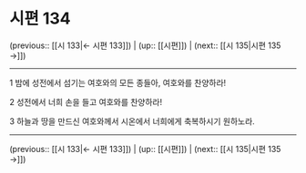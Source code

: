 # 시편 134

(previous:: [[시 133|← 시편 133]]) | (up:: [[시편]]) | (next:: [[시 135|시편 135 →]])

***




1 
밤에 성전에서 섬기는 여호와의 모든 종들아, 여호와를 찬양하라! 



2 
성전에서 너희 손을 들고 여호와를 찬양하라! 



3 
하늘과 땅을 만드신 여호와께서 시온에서 너희에게 축복하시기 원하노라.

***

(previous:: [[시 133|← 시편 133]]) | (up:: [[시편]]) | (next:: [[시 135|시편 135 →]])

